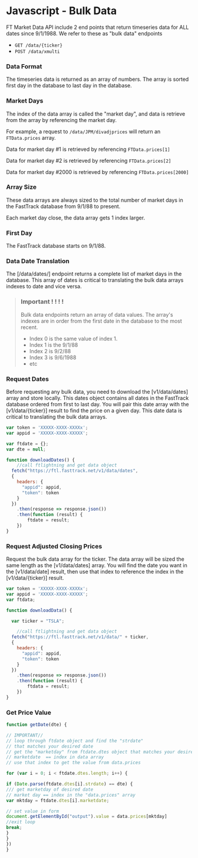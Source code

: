 # Javascript - Bulk Data

<!--
title: "My code snippet"
lineNumbers: true
-->

FT Market Data API include 2 end points that return timeseries data for ALL dates since 9/1/1988. We refer to these as "bulk data" endpoints

- `GET /data/{ticker}`
- `POST /data/xmulti`


### Data Format
The timeseries data is returned as an array of numbers. The array is sorted first day in the database to last day in the database. 

### Market Days

The index of the data array is called the "market day", and data is retrieve from the array by referencing the market day.

For example, a request to `/data/JPM/divadjprices` will return an `FTData.prices` array.

Data for market day #1 is retrieved by referencing `FTData.prices[1]`

Data for market day #2 is retrieved by referencing `FTData.prices[2]`

Data for market day #2000 is retrieved by referencing `FTData.prices[2000]`



### Array Size
These data arrays are always sized to the total number of market days in the FastTrack database from 9/1/88 to present. 

Each market day close, the data array gets 1 index larger.


### First Day
The FastTrack database starts on 9/1/88. 


### Data Date Translation
The [/data/dates/] endpoint returns a complete list of market days in the database. This array of dates is critical to translating the bulk data arrays indexes to date and vice versa.


<!-- theme: warning -->
>### Important ! ! ! !
>Bulk data endpoints return an array of data values. The array's indexes are in order from the first date in the database to the most recent. 
>- Index 0 is the same value of index 1. 
>- Index 1 is the 9/1/88
>- Index 2 is 9/2/88
>- Index 3 is 9/6/1988
>- etc


### Request Dates

Before requesting any bulk data, you need to download the [v1/data/dates] array and store locally. This dates object contains all dates in the FastTrack database ordered from first to last day. You will pair this date array with the [v1/data/{ticker}] result to find the price on a given day. This date data is critical to translating the bulk data arrays.


```javascript
var token = 'XXXXX-XXXX-XXXXx';
var appid = 'XXXXX-XXXX-XXXXX';

var ftdate = {};
var dte = null;

function downloadDates() {
    //call ftlightning and get data object
  fetch("https://ftl.fasttrack.net/v1/data/dates", 
  {
    headers: {
      "appid": appid,
      "token": token
    }
  })
	.then(response => response.json())
	.then(function (result) {
	    ftdate = result;
	})
}
```


### Request Adjusted Closing Prices

Request the bulk data array for the ticker. The data array will be sized the same length as the [v1/data/dates] array. You will find the date you want in the [v1/data/date] result, then use that index to reference the index in the [v1/data/{ticker}] result.

```javascript
var token = 'XXXXX-XXXX-XXXXx';
var appid = 'XXXXX-XXXX-XXXXX';
var ftdata;

function downloadData() {

  var ticker = "TSLA";

    //call ftlightning and get data object
  fetch("https://ftl.fasttrack.net/v1/data/" + ticker, 
  {
    headers: {
      "appid": appid,
      "token": token
    }
  })
	.then(response => response.json())
	.then(function (result) {
	    ftdata = result;
	})
}
```


### Get Price Value

```javascript
function getDate(dte) {

// IMPORTANT//
// loop through ftdate object and find the "strdate"
// that matches your desired date
// get the "marketday" from ftdate.dtes object that matches your desired date
// marketdate  == index in data array
// use that index to get the value from data.prices

for (var i = 0; i < ftdate.dtes.length; i++) {

if (Date.parse(ftdate.dtes[i].strdate) == dte) {
/// get marketday of desired date
// market day == index in the "data.prices" array
var mktday = ftdate.dtes[i].marketdate;

// set value in form
document.getElementById("output").value = data.prices[mktday]
//exit loop
break;
}
}
})
}
```
